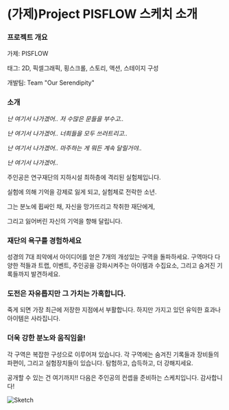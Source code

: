 # (가제)Project PISFLOW 스케치 소개

### 프로젝트 개요

가제: PISFLOW

태그: 2D, 픽셀그래픽, 횡스크롤, 스토리, 액션, 스테이지 구성

개발팀:  Team "Our Serendipity"

### 소개

*난 여기서 나가겠어.. 저 수많은 문들을 부수고..* 

*난 여기서 나가겠어.. 너희들을 모두 쓰러트리고..* 

*난 여기서 나가겠어.. 마주하는 게 뭐든 계속 달릴거야..* 

*난 여기서 나가겠어..* 

주인공은 연구재단의 지하시설 최하층에 격리된 실험체입니다. 

실험에 의해 기억을 강제로 잃게 되고, 실험체로 전락한 소년.

그는 분노에 휩싸인 채, 자신을 망가뜨리고 착취한 재단에게, 

그리고 잃어버린 자신의 기억을 향해 달립니다.  

### 재단의 욕구를 경험하세요

성경의 7대 죄악에서 아이디어를 얻은 7개의 개성있는 구역을 돌파하세요. 구역마다 다양한 적들과 트랩, 이벤트, 주인공을 강화시켜주는 아이템과 수집요소, 그리고 숨겨진 기록들까지 발견하세요.  

### 도전은 자유롭지만 그 가치는 가혹합니다.

죽게 되면 가장 최근에 저장한 지점에서 부활합니다. 하지만 가지고 있던 유익한 효과나 아이템은 사라집니다. 

### 더욱 강한 분노와 움직임을!

각 구역은 복잡한 구성으로 이루어져 있습니다. 각 구역에는 숨겨진 기록들과 장비들의 파편이, 그리고 실험장치들이 있습니다. 탐험하고, 습득하고, 더 강해지세요. 

공개할 수 있는 건 여기까지!! 다음은 주인공의 컨셉을 준비하는 스케치입니다. 감사합니다!

![Sketch](C\blog\img\Sketch.jpg)